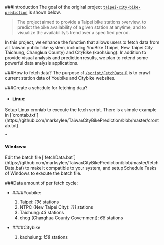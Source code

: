 ###Introduction
The goal of the original project [`taipei-city-bike-prediction`](https://github.com/hsu-yc/taipei-city-bike-prediction) is shown below.

> The project aimed to provide a Taipei bike stations overview, to predict the bike availability of a given station at anytime, and to visualize the availability’s trend over a specified period.

In this project, we enhance the function that allows users to fetch data from all Taiwan public bike system, including YouBike (Taipei, New Taipei City, Taichung, Changhua County) and CityBike (kaohsiung). In addition to provide visual analysis and prediction results, we plan to extend some powerful data analysis applications.

###How to fetch data?
The purpose of [`/script/FetchData.R`](https://github.com/marksylee/TaiwanCityBikePrediction/blob/master/script/FetchBikeData.R) is to crawl current station data of Youbike and Citybike websites.

###Create a schedule for fetching data?
* <h4>Linux:</h4>
<p>Setup Linux crontab to execute the fetch script. There is a simple example in [`crontab.txt`](https://github.com/marksylee/TaiwanCityBikePrediction/blob/master/crontab.txt).</p>
* <h4>Windows:</h4>
<p>Edit the batch file [`fetchData.bat`](https://github.com/marksylee/TaiwanCityBikePrediction/blob/master/fetchData.bat) to make it compatible to your system, and setup Schedule Tasks of Windows to execute the batch file.</p>

###Data amount of per fetch cycle:
* ####Youbike:
    1. Taipei: *196* stations
    2. NTPC (New Taipei City): *111* stations
    3. Taichung: *43* stations
    4. chcg (Changhua County Government): *68* stations

* ####Citybike:
    1. kaohsiung: *158* stations
